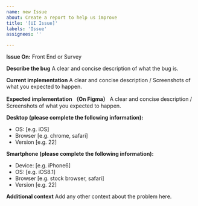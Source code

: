 ```yaml
---
name: new Issue
about: Create a report to help us improve
title: '[UI Issue]'
labels: 'Issue'
assignees: ''

---
```


**Issue On:** Front End or Survey


**Describe the bug**
A clear and concise description of what the bug is.

**Current implementation**
A clear and concise description / Screenshots of what you expected to happen.

**Expected implementation （On Figma）**
A clear and concise description / Screenshots of what you expected to happen.

**Desktop (please complete the following information):**
 - OS: [e.g. iOS]
 - Browser [e.g. chrome, safari]
 - Version [e.g. 22]

**Smartphone (please complete the following information):**
 - Device: [e.g. iPhone6]
 - OS: [e.g. iOS8.1]
 - Browser [e.g. stock browser, safari]
 - Version [e.g. 22]

**Additional context**
Add any other context about the problem here.
